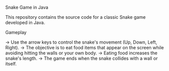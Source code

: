 Snake Game in Java

This repository contains the source code for a classic Snake game developed in Java.

Gameplay

-> Use the arrow keys to control the snake's movement (Up, Down, Left, Right).
-> The objective is to eat food items that appear on the screen while avoiding hitting the walls or your own body.
-> Eating food increases the snake's length.
-> The game ends when the snake collides with a wall or itself.
